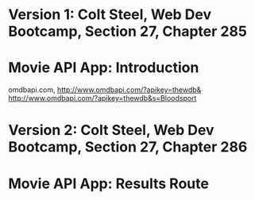 # Version 1: Colt Steel, Web Dev Bootcamp, Section 27, Chapter 285
# Movie API App: Introduction
   omdbapi.com, http://www.omdbapi.com/?apikey=thewdb&
   http://www.omdbapi.com/?apikey=thewdb&s=Bloodsport

# Version 2: Colt Steel, Web Dev Bootcamp, Section 27, Chapter 286
# Movie API App: Results Route
   